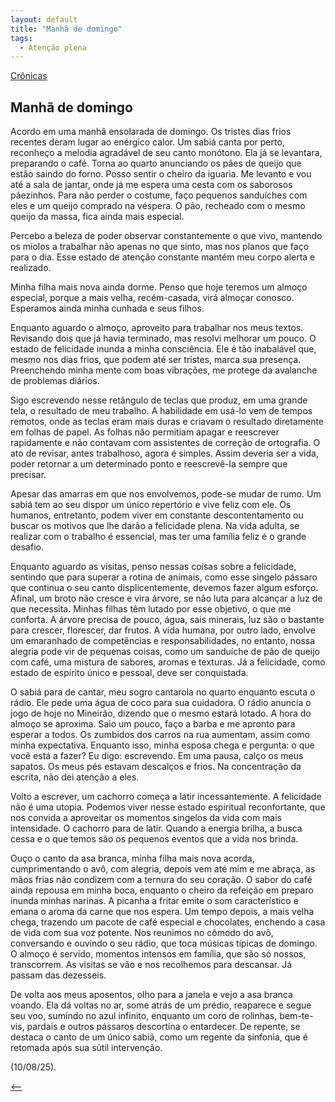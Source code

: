 ```yaml
---
layout: default
title: "Manhã de domingo"
tags:
  - Atenção plena
--- 
```




[Crônicas](./)

## Manhã de domingo

Acordo em uma manhã ensolarada de domingo. Os tristes dias frios recentes deram lugar ao enérgico calor. Um sabiá canta por perto, reconheço a melodia agradável de seu canto monótono. Ela já se levantara, preparando o café. Torna ao quarto anunciando os pães de queijo que estão saindo do forno. Posso sentir o cheiro da iguaria. Me levanto e vou até a sala de jantar, onde já me espera uma cesta com os saborosos pãezinhos. Para não perder o costume, faço pequenos sanduíches com eles e um queijo comprado na véspera. O pão, recheado com o mesmo queijo da massa, fica ainda mais especial.

Percebo a beleza de poder observar constantemente o que vivo, mantendo os miolos a trabalhar não apenas no que sinto, mas nos planos que faço para o dia. Esse estado de atenção constante mantém meu corpo alerta e realizado.

Minha filha mais nova ainda dorme. Penso que hoje teremos um almoço especial, porque a mais velha, recém-casada, virá almoçar conosco. Esperamos ainda minha cunhada e seus filhos.

Enquanto aguardo o almoço, aproveito para trabalhar nos meus textos. Revisando dois que já havia terminado, mas resolvi melhorar um pouco. O estado de felicidade inunda a minha consciência. Ele é tão inabalável que, mesmo nos dias frios, que podem até ser tristes, marca sua presença. Preenchendo minha mente com boas vibrações, me protege da avalanche de problemas diários.

Sigo escrevendo nesse retângulo de teclas que produz, em uma grande tela, o resultado de meu trabalho. A habilidade em usá-lo vem de tempos remotos, onde as teclas eram mais duras e criavam o resultado diretamente em folhas de papel. As folhas não permitiam apagar e reescrever rapidamente e não contavam com assistentes de correção de ortografia. O ato de revisar, antes trabalhoso, agora é simples. Assim deveria ser a vida, poder retornar a um determinado ponto e reescrevê-la sempre que precisar.

Apesar das amarras em que nos envolvemos, pode-se mudar de rumo. Um sabiá tem ao seu dispor um único repertório e vive feliz com ele. Os humanos, entretanto, podem viver em constante descontentamento ou buscar os motivos que lhe darão a felicidade plena. Na vida adulta, se realizar com o trabalho é essencial, mas ter uma família feliz é o grande desafio.

Enquanto aguardo as visitas, penso nessas coisas sobre a felicidade, sentindo que para superar a rotina de animais, como esse singelo pássaro que continua o seu canto displicentemente, devemos fazer algum esforço. Afinal, um broto não cresce e vira árvore, se não luta para alcançar a luz de que necessita. Minhas filhas têm lutado por esse objetivo, o que me conforta. A árvore precisa de pouco, água, sais minerais, luz são o bastante para crescer, florescer, dar frutos. A vida humana, por outro lado, envolve um emaranhado de competências e responsabilidades, no entanto, nossa alegria pode vir de pequenas coisas, como um sanduíche de pão de queijo com café, uma mistura de sabores, aromas e texturas. Já a felicidade, como estado de espírito único e pessoal, deve ser conquistada.

O sabiá para de cantar, meu sogro cantarola no quarto enquanto escuta o rádio. Ele pede uma água de coco para sua cuidadora. O rádio anuncia o jogo de hoje no Mineirão, dizendo que o mesmo estará lotado. A hora do almoço se aproxima. Saio um pouco, faço a barba e me apronto para esperar a todos. Os zumbidos dos carros na rua aumentam, assim como minha expectativa. Enquanto isso, minha esposa chega e pergunta: o que você está a fazer? Eu digo: escrevendo. Em uma pausa, calço os meus sapatos. Os meus pés estavam descalços e frios. Na concentração da escrita, não dei atenção a eles.

Volto a escrever, um cachorro começa a latir incessantemente. A felicidade não é uma utopia. Podemos viver nesse estado espiritual reconfortante, que nos convida a aproveitar os momentos singelos da vida com mais intensidade. O cachorro para de latir. Quando a energia brilha, a busca cessa e o que temos são os pequenos eventos que a vida nos brinda.

Ouço o canto da asa branca, minha filha mais nova acorda, cumprimentando o avô, com alegria, depois vem até mim e me abraça, as mãos frias não condizem com a ternura do seu coração. O sabor do café ainda repousa em minha boca, enquanto o cheiro da refeição em preparo inunda minhas narinas. A picanha a fritar emite o som característico e emana o aroma da carne que nos espera. Um tempo depois, a mais velha chega, trazendo um pacote de café especial e chocolates, enchendo a casa de vida com sua voz potente. Nos reunimos no cômodo do avô, conversando e ouvindo o seu rádio, que toca músicas típicas de domingo. O almoço é servido, momentos intensos em família, que são só nossos, transcorrem. As visitas se vão e nos recolhemos para descansar. Já passam das dezesseis.

De volta aos meus aposentos, olho para a janela e vejo a asa branca voando. Ela dá voltas no ar, some atrás de um prédio, reaparece e segue seu voo, sumindo no azul infinito, enquanto um coro de rolinhas, bem-te-vis, pardais e outros pássaros descortina o entardecer. De repente, se destaca o canto de um único sabiá, como um regente da sinfonia, que é retomada após sua sútil intervenção.

(10/08/25).

[<--](./)